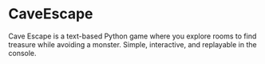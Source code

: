 # CaveEscape
Cave Escape is a text-based Python game where you explore rooms to find treasure while avoiding a monster. Simple, interactive, and replayable in the console.
